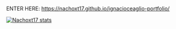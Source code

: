 ENTER HERE:
https://nachoxt17.github.io/ignacioceaglio-portfolio/

[![Nachoxt17 stats](https://github-readme-stats.vercel.app/api?username=Nachoxt17&hide=contribs&show_icons=true&theme=tokyonight)](#)
